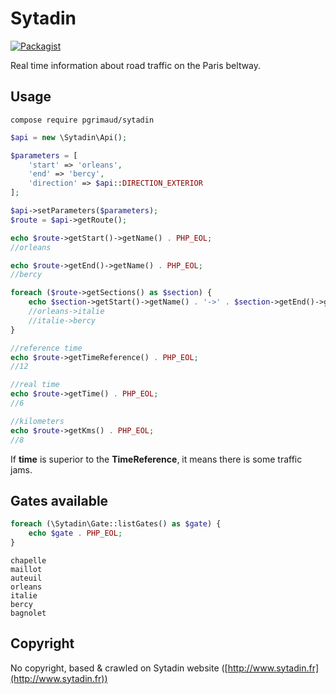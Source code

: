 # Sytadin

[![Packagist](https://img.shields.io/badge/packagist-install-brightgreen.svg)](https://packagist.org/packages/pgrimaud/sytadin)

Real time information about road traffic on the Paris beltway.

## Usage

```
compose require pgrimaud/sytadin
```

```php
$api = new \Sytadin\Api();

$parameters = [
    'start' => 'orleans',
    'end' => 'bercy',
    'direction' => $api::DIRECTION_EXTERIOR
];

$api->setParameters($parameters);
$route = $api->getRoute();

echo $route->getStart()->getName() . PHP_EOL;
//orleans

echo $route->getEnd()->getName() . PHP_EOL;
//bercy

foreach ($route->getSections() as $section) {
    echo $section->getStart()->getName() . '->' . $section->getEnd()->getName() . PHP_EOL;
    //orleans->italie
    //italie->bercy
}

//reference time
echo $route->getTimeReference() . PHP_EOL;
//12

//real time
echo $route->getTime() . PHP_EOL;
//6

//kilometers
echo $route->getKms() . PHP_EOL;
//8
```

If **time** is superior to the **TimeReference**, it means there is some traffic jams.

## Gates available

```php
foreach (\Sytadin\Gate::listGates() as $gate) {
    echo $gate . PHP_EOL;
}
```

```
chapelle
maillot
auteuil
orleans
italie
bercy
bagnolet
```

## Copyright

No copyright, based & crawled on Sytadin website ([http://www.sytadin.fr](http://www.sytadin.fr))